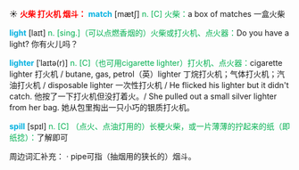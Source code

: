 ☀ <font color="red">**火柴 打火机 烟斗：**</font>
<font color="sky blue">**match**</font> [mætʃ] 
<font color="#00b050">n. [C] 火柴：</font>a box of matches 一盒火柴

<font color="sky blue">**light**</font> [laɪt] 
<font color="#00b050">n. [sing.]（可以点燃香烟的）火柴或打火机、点火器：</font>Do you have a light? 你有火儿吗？
                      
<font color="sky blue">**lighter**</font> [ˈlaɪtə(r)]
<font color="#00b050">n. [C]（也可用cigarette lighter）打火机、点火器：</font>cigarette lighter 打火机 / butane, gas, petrol（英）lighter 丁烷打火机；气体打火机；汽油打火机 / disposable lighter 一次性打火机 / He flicked his lighter but it didn't catch. 他按了一下打火机但没打着火。/ She pulled out a small silver lighter from her bag. 她从包里掏出一只小巧的银质打火机。

<font color="sky blue">**spill**</font> [spɪl]
<font color="#00b050">n. [C] （点火、点油灯用的）长梗火柴，或一片薄薄的拧起来的纸（即纸捻）：</font>了解即可

周边词汇补充：
· pipe可指（抽烟用的狭长的）烟斗。
